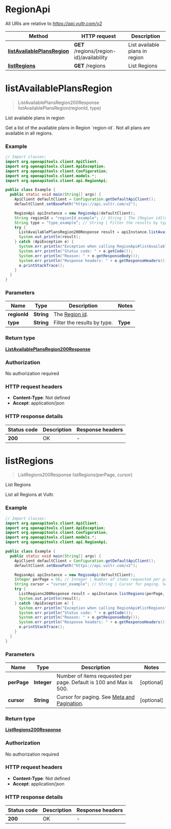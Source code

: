 # RegionApi

All URIs are relative to *https://api.vultr.com/v2*

| Method | HTTP request | Description |
|------------- | ------------- | -------------|
| [**listAvailablePlansRegion**](RegionApi.md#listAvailablePlansRegion) | **GET** /regions/{region-id}/availability | List available plans in region |
| [**listRegions**](RegionApi.md#listRegions) | **GET** /regions | List Regions |


<a id="listAvailablePlansRegion"></a>
# **listAvailablePlansRegion**
> ListAvailablePlansRegion200Response listAvailablePlansRegion(regionId, type)

List available plans in region

Get a list of the available plans in Region &#x60;region-id&#x60;. Not all plans are available in all regions.

### Example
```java
// Import classes:
import org.openapitools.client.ApiClient;
import org.openapitools.client.ApiException;
import org.openapitools.client.Configuration;
import org.openapitools.client.models.*;
import org.openapitools.client.api.RegionApi;

public class Example {
  public static void main(String[] args) {
    ApiClient defaultClient = Configuration.getDefaultApiClient();
    defaultClient.setBasePath("https://api.vultr.com/v2");

    RegionApi apiInstance = new RegionApi(defaultClient);
    String regionId = "regionId_example"; // String | The [Region id](#operation/list-regions).
    String type = "type_example"; // String | Filter the results by type.  | **Type** | **Description** | |----------|-----------------| | all | All available types | | vc2 | Cloud Compute | | vdc | Dedicated Cloud | | vhf | High Frequency Compute | | vhp | High Performance | | voc | All Optimized Cloud types | | voc-g | General Purpose Optimized Cloud | | voc-c | CPU Optimized Cloud | | voc-m | Memory Optimized Cloud | | voc-s | Storage Optimized Cloud | | vbm | Bare Metal | | vcg | Cloud GPU | 
    try {
      ListAvailablePlansRegion200Response result = apiInstance.listAvailablePlansRegion(regionId, type);
      System.out.println(result);
    } catch (ApiException e) {
      System.err.println("Exception when calling RegionApi#listAvailablePlansRegion");
      System.err.println("Status code: " + e.getCode());
      System.err.println("Reason: " + e.getResponseBody());
      System.err.println("Response headers: " + e.getResponseHeaders());
      e.printStackTrace();
    }
  }
}
```

### Parameters

| Name | Type | Description  | Notes |
|------------- | ------------- | ------------- | -------------|
| **regionId** | **String**| The [Region id](#operation/list-regions). | |
| **type** | **String**| Filter the results by type.  | **Type** | **Description** | |----------|-----------------| | all | All available types | | vc2 | Cloud Compute | | vdc | Dedicated Cloud | | vhf | High Frequency Compute | | vhp | High Performance | | voc | All Optimized Cloud types | | voc-g | General Purpose Optimized Cloud | | voc-c | CPU Optimized Cloud | | voc-m | Memory Optimized Cloud | | voc-s | Storage Optimized Cloud | | vbm | Bare Metal | | vcg | Cloud GPU |  | [optional] |

### Return type

[**ListAvailablePlansRegion200Response**](ListAvailablePlansRegion200Response.md)

### Authorization

No authorization required

### HTTP request headers

 - **Content-Type**: Not defined
 - **Accept**: application/json

### HTTP response details
| Status code | Description | Response headers |
|-------------|-------------|------------------|
| **200** | OK |  -  |

<a id="listRegions"></a>
# **listRegions**
> ListRegions200Response listRegions(perPage, cursor)

List Regions

List all Regions at Vultr.

### Example
```java
// Import classes:
import org.openapitools.client.ApiClient;
import org.openapitools.client.ApiException;
import org.openapitools.client.Configuration;
import org.openapitools.client.models.*;
import org.openapitools.client.api.RegionApi;

public class Example {
  public static void main(String[] args) {
    ApiClient defaultClient = Configuration.getDefaultApiClient();
    defaultClient.setBasePath("https://api.vultr.com/v2");

    RegionApi apiInstance = new RegionApi(defaultClient);
    Integer perPage = 56; // Integer | Number of items requested per page. Default is 100 and Max is 500.
    String cursor = "cursor_example"; // String | Cursor for paging. See [Meta and Pagination](#section/Introduction/Meta-and-Pagination).
    try {
      ListRegions200Response result = apiInstance.listRegions(perPage, cursor);
      System.out.println(result);
    } catch (ApiException e) {
      System.err.println("Exception when calling RegionApi#listRegions");
      System.err.println("Status code: " + e.getCode());
      System.err.println("Reason: " + e.getResponseBody());
      System.err.println("Response headers: " + e.getResponseHeaders());
      e.printStackTrace();
    }
  }
}
```

### Parameters

| Name | Type | Description  | Notes |
|------------- | ------------- | ------------- | -------------|
| **perPage** | **Integer**| Number of items requested per page. Default is 100 and Max is 500. | [optional] |
| **cursor** | **String**| Cursor for paging. See [Meta and Pagination](#section/Introduction/Meta-and-Pagination). | [optional] |

### Return type

[**ListRegions200Response**](ListRegions200Response.md)

### Authorization

No authorization required

### HTTP request headers

 - **Content-Type**: Not defined
 - **Accept**: application/json

### HTTP response details
| Status code | Description | Response headers |
|-------------|-------------|------------------|
| **200** | OK |  -  |

